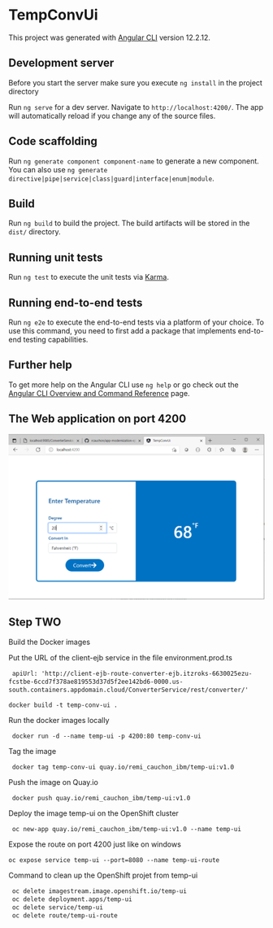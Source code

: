 # TempConvUi

This project was generated with [Angular CLI](https://github.com/angular/angular-cli) version 12.2.12.

## Development server
Before you start the server make sure you execute `ng install` in the project directory

Run `ng serve` for a dev server. Navigate to `http://localhost:4200/`. The app will automatically reload if you change any of the source files.

## Code scaffolding

Run `ng generate component component-name` to generate a new component. You can also use `ng generate directive|pipe|service|class|guard|interface|enum|module`.

## Build

Run `ng build` to build the project. The build artifacts will be stored in the `dist/` directory.

## Running unit tests

Run `ng test` to execute the unit tests via [Karma](https://karma-runner.github.io).

## Running end-to-end tests

Run `ng e2e` to execute the end-to-end tests via a platform of your choice. To use this command, you need to first add a package that implements end-to-end testing capabilities.

## Further help

To get more help on the Angular CLI use `ng help` or go check out the [Angular CLI Overview and Command Reference](https://angular.io/cli) page.

## The Web application on port 4200
 ![app-modernization-ejb](../../images/frontend-temp-converter-1.PNG)


## Step TWO 
Build the Docker images

Put the URL of the client-ejb service in the file environment.prod.ts
```
 apiUrl: 'http://client-ejb-route-converter-ejb.itzroks-6630025ezu-fcstbe-6ccd7f378ae819553d37d5f2ee142bd6-0000.us-south.containers.appdomain.cloud/ConverterService/rest/converter/'
```

```
docker build -t temp-conv-ui .
```
Run the docker images locally 
```
 docker run -d --name temp-ui -p 4200:80 temp-conv-ui
```
Tag the image
```
 docker tag temp-conv-ui quay.io/remi_cauchon_ibm/temp-ui:v1.0
```
Push the image on Quay.io
```
 docker push quay.io/remi_cauchon_ibm/temp-ui:v1.0
```

Deploy the image temp-ui on the OpenShift cluster
```
 oc new-app quay.io/remi_cauchon_ibm/temp-ui:v1.0 --name temp-ui
```
Expose the route on port 4200 just like on windows
```
oc expose service temp-ui --port=8080 --name temp-ui-route
```

Command to clean up the OpenShift projet from temp-ui
```
 oc delete imagestream.image.openshift.io/temp-ui
 oc delete deployment.apps/temp-ui
 oc delete service/temp-ui
 oc delete route/temp-ui-route
 ```

